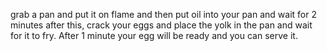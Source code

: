 grab a pan and put it on flame and then put oil into your pan and wait for 2 minutes after this, crack your eggs and place the yolk in the pan and wait for it to fry. After 1 minute your egg will be ready and you can serve it. 